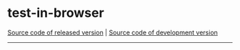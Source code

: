 # test-in-browser
[Source code of released version](https://github.com/meteor/meteor/tree/master/packages/test-in-browser) | [Source code of development version](https://github.com/meteor/meteor/tree/devel/packages/test-in-browser)
***

